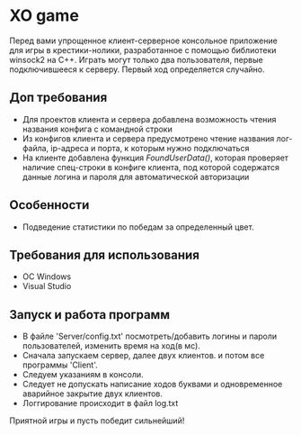 # XO game

Перед вами упрощенное клиент-серверное консольное приложение для игры в крестики-нолики, разработанное с помощью библиотеки winsock2 на C++.
Играть могут только два пользователя, первые подключившееся к серверу. Первый ход определяется случайно.

## Доп требования
- Для проектов клиента и сервера добавлена возможность чтения названия конфига с командной строки
- Из конфигов клиента и сервера предусмотрено чтение названия лог-файла, ip-адреса и порта, к которым нужно подключаться
- На клиенте добавлена функция _FoundUserData()_, которая проверяет наличие спец-строки в конфиге клиента, под которой содержатся данные логина и пароля для автоматической авторизации  

## Особенности
- Подведение статистики по победам за определенный цвет.

## Требования для использования
- ОС Windows
- Visual Studio

## Запуск и работа программ
- В файле 'Server/config.txt' посмотреть/добавить логины и пароли пользователей, изменить время на ход(в мс).
- Сначала запускаем сервер, далее двух клиентов. и потом все программы 'Client'.
- Следуем указаниям в консоли.
- Следует не допускать написание ходов буквами и одновременное аварийное закрытие двух клиентов.
- Логгирование происходит в файл log.txt

Приятной игры и пусть победит сильнейший!
